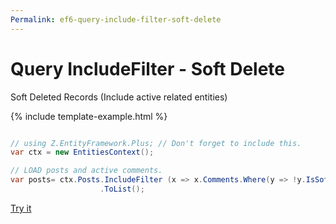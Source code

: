 ```yaml
---
Permalink: ef6-query-include-filter-soft-delete
---
```


# Query IncludeFilter - Soft Delete

Soft Deleted Records (Include active related entities)

{% include template-example.html %} 
```csharp

// using Z.EntityFramework.Plus; // Don't forget to include this.
var ctx = new EntitiesContext();

// LOAD posts and active comments.
var posts= ctx.Posts.IncludeFilter (x => x.Comments.Where(y => !y.IsSoftDeleted))
                    .ToList();

```
[Try it](https://dotnetfiddle.net/sGsBlh)
